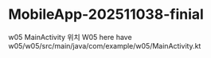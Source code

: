 # MobileApp-202511038-finial


w05 MainActivity 위치
W05 here have w05/w05/src/main/java/com/example/w05/MainActivity.kt
